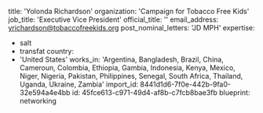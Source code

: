 title: 'Yolonda Richardson'
organization: 'Campaign for Tobacco Free Kids'
job_title: 'Executive Vice President'
official_title: ''
email_address: yrichardson@tobaccofreekids.org
post_nominal_letters: 'JD MPH'
expertise:
  - salt
  - transfat
country:
  - 'United States'
works_in: 'Argentina, Bangladesh, Brazil, China, Cameroun, Colombia, Ethiopia, Gambia, Indonesia, Kenya, Mexico, Niger, Nigeria, Pakistan, Philippines, Senegal, South Africa, Thailand, Uganda, Ukraine, Zambia'
import_id: 8441d1d6-7f0e-442b-9fa0-32e594a4e4bb
id: 45fce613-c971-49d4-af8b-c7fcb8bae3fb
blueprint: networking
